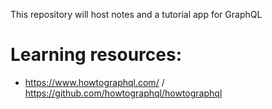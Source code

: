 This repository will host notes and a tutorial app for GraphQL

Learning resources:
===================
* https://www.howtographql.com/ / https://github.com/howtographql/howtographql